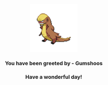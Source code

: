 <p align="center">
    <img src="https://raw.githubusercontent.com/PokeAPI/sprites/master/sprites/pokemon/735.png" width="150" height="150">
</p>
<h3 align="center">You have been greeted by - <b>Gumshoos</b></h3>
<h3 align="center">Have a wonderful day!</h3>
